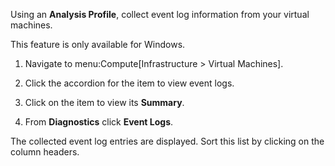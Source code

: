 Using an **Analysis Profile**, collect event log information from your
virtual machines.

<div class="note">

This feature is only available for Windows.

</div>

1.  Navigate to menu:Compute\[Infrastructure \> Virtual Machines\].

2.  Click the accordion for the item to view event logs.

3.  Click on the item to view its **Summary**.

4.  From **Diagnostics** click **Event Logs**.

The collected event log entries are displayed. Sort this list by
clicking on the column headers.
